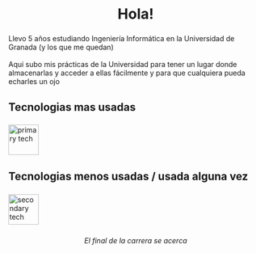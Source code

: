 <h1 align="center">Hola!</h1>

###

<p align="left">Llevo 5 años estudiando Ingeniería Informática en la Universidad de Granada (y los que me quedan)<br><br>Aqui subo mis prácticas de la Universidad para tener un lugar donde almacenarlas y acceder a ellas fácilmente y para que cualquiera pueda echarles un ojo</p>

###

<h2 align="left">Tecnologias mas usadas</h2>

###

<div align="left">
  <img src="https://skillicons.dev/icons?i=vscode,docker,django,cpp,java,py,git,md,bash" height="60" alt="primary tech"  />
</div>

###

<h2 align="left">Tecnologias menos usadas / usada alguna vez</h2>

###

<div align="left">
  <img src="https://skillicons.dev/icons?i=c,html,css,js,latex,php,flutter,lua&theme=dark" height="60" alt="secondary tech"  />
</div>

###

<p align="center"><i>El final de la carrera se acerca</i></p>
